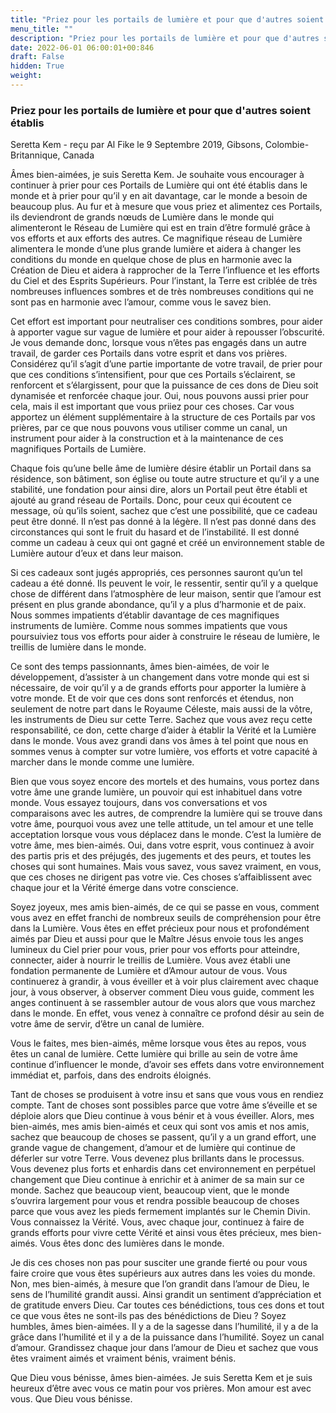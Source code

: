 ```yaml
---
title: "Priez pour les portails de lumière et pour que d'autres soient établis"
menu_title: ""
description: "Priez pour les portails de lumière et pour que d'autres soient établis"
date: 2022-06-01 06:00:01+00:846
draft: False
hidden: True
weight:
---
```

### Priez pour les portails de lumière et pour que d'autres soient établis

Seretta Kem - reçu par Al Fike le 9 Septembre 2019, Gibsons, Colombie-Britannique, Canada

Âmes bien-aimées, je suis Seretta Kem. Je souhaite vous encourager à continuer à prier pour ces Portails de Lumière qui ont été établis dans le monde et à prier pour qu’il y en ait davantage, car le monde a besoin de beaucoup plus. Au fur et à mesure que vous priez et alimentez ces Portails, ils deviendront de grands nœuds de Lumière dans le monde qui alimenteront le Réseau de Lumière qui est en train d’être formulé grâce à vos efforts et aux efforts des autres. Ce magnifique réseau de Lumière alimentera le monde d’une plus grande lumière et aidera à changer les conditions du monde en quelque chose de plus en harmonie avec la Création de Dieu et aidera à rapprocher de la Terre l’influence et les efforts du Ciel et des Esprits Supérieurs. Pour l’instant, la Terre est criblée de très nombreuses influences sombres et de très nombreuses conditions qui ne sont pas en harmonie avec l’amour, comme vous le savez bien.

Cet effort est important pour neutraliser ces conditions sombres, pour aider à apporter vague sur vague de lumière et pour aider à repousser l’obscurité. Je vous demande donc, lorsque vous n’êtes pas engagés dans un autre travail, de garder ces Portails dans votre esprit et dans vos prières. Considérez qu’il s’agit d’une partie importante de votre travail, de prier pour que ces conditions s’intensifient, pour que ces Portails s’éclairent, se renforcent et s’élargissent, pour que la puissance de ces dons de Dieu soit dynamisée et renforcée chaque jour. Oui, nous pouvons aussi prier pour cela, mais il est important que vous priiez pour ces choses. Car vous apportez un élément supplémentaire à la structure de ces Portails par vos prières, par ce que nous pouvons vous utiliser comme un canal, un instrument pour aider à la construction et à la maintenance de ces magnifiques Portails de Lumière.

Chaque fois qu’une belle âme de lumière désire établir un Portail dans sa résidence, son bâtiment, son église ou toute autre structure et qu’il y a une stabilité, une fondation pour ainsi dire, alors un Portail peut être établi et ajouté au grand réseau de Portails. Donc, pour ceux qui écoutent ce message, où qu’ils soient, sachez que c’est une possibilité, que ce cadeau peut être donné. Il n’est pas donné à la légère. Il n’est pas donné dans des circonstances qui sont le fruit du hasard et de l’instabilité. Il est donné comme un cadeau à ceux qui ont gagné et créé un environnement stable de Lumière autour d’eux et dans leur maison.

Si ces cadeaux sont jugés appropriés, ces personnes sauront qu’un tel cadeau a été donné. Ils peuvent le voir, le ressentir, sentir qu’il y a quelque chose de différent dans l’atmosphère de leur maison, sentir que l’amour est présent en plus grande abondance, qu’il y a plus d’harmonie et de paix. Nous sommes impatients d’établir davantage de ces magnifiques instruments de lumière. Comme nous sommes impatients que vous poursuiviez tous vos efforts pour aider à construire le réseau de lumière, le treillis de lumière dans le monde.

Ce sont des temps passionnants, âmes bien-aimées, de voir le développement, d’assister à un changement dans votre monde qui est si nécessaire, de voir qu’il y a de grands efforts pour apporter la lumière à votre monde. Et de voir que ces dons sont renforcés et étendus, non seulement de notre part dans le Royaume Céleste, mais aussi de la vôtre, les instruments de Dieu sur cette Terre. Sachez que vous avez reçu cette responsabilité, ce don, cette charge d’aider à établir la Vérité et la Lumière dans le monde. Vous avez grandi dans vos âmes à tel point que nous en sommes venus à compter sur votre lumière, vos efforts et votre capacité à marcher dans le monde comme une lumière.

Bien que vous soyez encore des mortels et des humains, vous portez dans votre âme une grande lumière, un pouvoir qui est inhabituel dans votre monde. Vous essayez toujours, dans vos conversations et vos comparaisons avec les autres, de comprendre la lumière qui se trouve dans votre âme, pourquoi vous avez une telle attitude, un tel amour et une telle acceptation lorsque vous vous déplacez dans le monde. C’est la lumière de votre âme, mes bien-aimés. Oui, dans votre esprit, vous continuez à avoir des partis pris et des préjugés, des jugements et des peurs, et toutes les choses qui sont humaines. Mais vous savez, vous savez vraiment, en vous, que ces choses ne dirigent pas votre vie. Ces choses s’affaiblissent avec chaque jour et la Vérité émerge dans votre conscience.

Soyez joyeux, mes amis bien-aimés, de ce qui se passe en vous, comment vous avez en effet franchi de nombreux seuils de compréhension pour être dans la Lumière. Vous êtes en effet précieux pour nous et profondément aimés par Dieu et aussi pour que le Maître Jésus envoie tous les anges lumineux du Ciel prier pour vous, prier pour vos efforts pour atteindre, connecter, aider à nourrir le treillis de Lumière. Vous avez établi une fondation permanente de Lumière et d’Amour autour de vous. Vous continuerez à grandir, à vous éveiller et à voir plus clairement avec chaque jour, à vous observer, à observer comment Dieu vous guide, comment les anges continuent à se rassembler autour de vous alors que vous marchez dans le monde. En effet, vous venez à connaître ce profond désir au sein de votre âme de servir, d’être un canal de lumière.

Vous le faites, mes bien-aimés, même lorsque vous êtes au repos, vous êtes un canal de lumière. Cette lumière qui brille au sein de votre âme continue d’influencer le monde, d’avoir ses effets dans votre environnement immédiat et, parfois, dans des endroits éloignés.

Tant de choses se produisent à votre insu et sans que vous vous en rendiez compte. Tant de choses sont possibles parce que votre âme s’éveille et se déploie alors que Dieu continue à vous bénir et à vous éveiller. Alors, mes bien-aimés, mes amis bien-aimés et ceux qui sont vos amis et nos amis, sachez que beaucoup de choses se passent, qu’il y a un grand effort, une grande vague de changement, d’amour et de lumière qui continue de déferler sur votre Terre. Vous devenez plus brillants dans le processus. Vous devenez plus forts et enhardis dans cet environnement en perpétuel changement que Dieu continue à enrichir et à animer de sa main sur ce monde. Sachez que beaucoup vient, beaucoup vient, que le monde s’ouvrira largement pour vous et rendra possible beaucoup de choses parce que vous avez les pieds fermement implantés sur le Chemin Divin. Vous connaissez la Vérité. Vous, avec chaque jour, continuez à faire de grands efforts pour vivre cette Vérité et ainsi vous êtes précieux, mes bien-aimés. Vous êtes donc des lumières dans le monde.

Je dis ces choses non pas pour susciter une grande fierté ou pour vous faire croire que vous êtes supérieurs aux autres dans les voies du monde. Non, mes bien-aimés, à mesure que l’on grandit dans l’amour de Dieu, le sens de l’humilité grandit aussi. Ainsi grandit un sentiment d’appréciation et de gratitude envers Dieu. Car toutes ces bénédictions, tous ces dons et tout ce que vous êtes ne sont-ils pas des bénédictions de Dieu ? Soyez humbles, âmes bien-aimées. Il y a de la sagesse dans l’humilité, il y a de la grâce dans l’humilité et il y a de la puissance dans l’humilité. Soyez un canal d’amour. Grandissez chaque jour dans l’amour de Dieu et sachez que vous êtes vraiment aimés et vraiment bénis, vraiment bénis.

Que Dieu vous bénisse, âmes bien-aimées. Je suis Seretta Kem et je suis heureux d’être avec vous ce matin pour vos prières. Mon amour est avec vous. Que Dieu vous bénisse.



